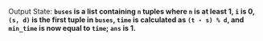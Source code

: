 Output State: **`buses` is a list containing `n` tuples where `n` is at least 1, `i` is 0, `(s, d)` is the first tuple in `buses`, `time` is calculated as `(t - s) % d`, and `min_time` is now equal to `time`; `ans` is 1.**